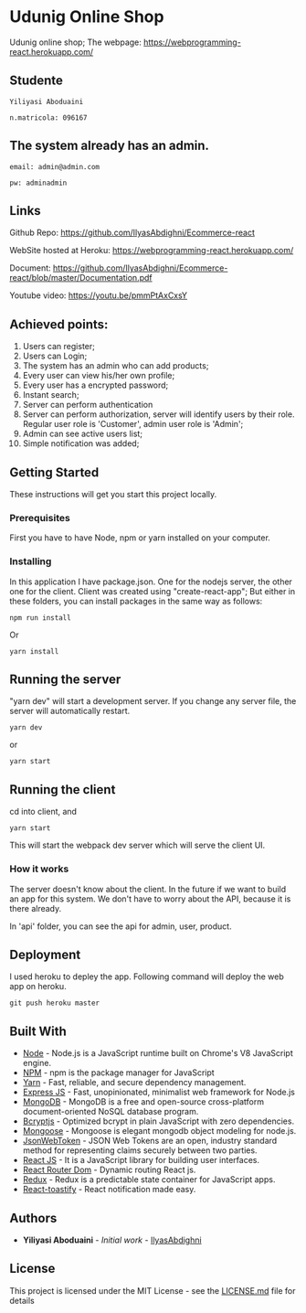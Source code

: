 # Udunig Online Shop

Udunig online shop; The webpage: https://webprogramming-react.herokuapp.com/

## Studente

    Yiliyasi Aboduaini

    n.matricola: 096167

## The system already has an admin.

    email: admin@admin.com

    pw: adminadmin

## Links

Github Repo: https://github.com/IlyasAbdighni/Ecommerce-react

WebSite hosted at Heroku: https://webprogramming-react.herokuapp.com/

Document: https://github.com/IlyasAbdighni/Ecommerce-react/blob/master/Documentation.pdf

Youtube video: https://youtu.be/pmmPtAxCxsY

## Achieved points:

1.  Users can register;
2.  Users can Login;
3.  The system has an admin who can add products;
4.  Every user can view his/her own profile;
5.  Every user has a encrypted password;
6.  Instant search;
7.  Server can perform authentication
8.  Server can perform authorization, server will identify users by their role. Regular user role is 'Customer', admin user role is 'Admin';
9.  Admin can see active users list;
10. Simple notification was added;

## Getting Started

These instructions will get you start this project locally.

### Prerequisites

First you have to have Node, npm or yarn installed on your computer.

### Installing


In this application I have package.json. One for the nodejs server, the other one for the client. Client was created using "create-react-app"; But either in these folders, you can install packages in the same way as follows:

```
npm run install
```

Or

```
yarn install
```

## Running the server

"yarn dev" will start a development server. If you change any server file, the server will automatically restart.
```
yarn dev
```

or

```
yarn start
```

## Running the client

cd into client, and

```
yarn start
```

This will start the webpack dev server which will serve the client UI.

### How it works

The server doesn't know about the client. In the future if we want to build an app for this system. We don't have to worry about the API, because it is there already.

In 'api' folder, you can see the api for admin, user, product.


## Deployment

I used heroku to depley the app. Following command will deploy the web app on heroku.

```
git push heroku master
```

## Built With

* [Node](https://nodejs.org/en/) - Node.js is a JavaScript runtime built on Chrome's V8 JavaScript engine.
* [NPM](https://www.npmjs.com/) - npm is the package manager for JavaScript
* [Yarn](https://yarnpkg.com/lang/en/) - Fast, reliable, and secure dependency management.
* [Express JS](https://expressjs.com/) - Fast, unopinionated, minimalist web framework for Node.js
* [MongoDB](https://docs.mongodb.com/) - MongoDB is a free and open-source cross-platform document-oriented NoSQL database program.
* [Bcryptjs](https://github.com/dcodeIO/bcrypt.js) - Optimized bcrypt in plain JavaScript with zero dependencies.
* [Mongoose](http://mongoosejs.com/) - Mongoose is elegant mongodb object modeling for node.js.
* [JsonWebToken](https://jwt.io/) - JSON Web Tokens are an open, industry standard method for representing claims securely between two parties.
* [React JS](https://reactjs.org/) - It is a JavaScript library for building user interfaces.
* [React Router Dom](https://reacttraining.com/react-router/web/example/basic) - Dynamic routing React js.
* [Redux](https://redux.js.org/) - Redux is a predictable state container for JavaScript apps.
* [React-toastify](https://github.com/fkhadra/react-toastify) - React notification made easy.

## Authors

* **Yiliyasi Aboduaini** - *Initial work* - [IlyasAbdighni](https://github.com/IlyasAbdighni/Ecommerce-react)


## License

This project is licensed under the MIT License - see the [LICENSE.md](LICENSE.md) file for details
